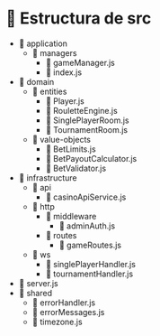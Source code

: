 # 📂 Estructura de src

- 📂 application
  - 📂 managers
    - 📄 gameManager.js
    - 📄 index.js
- 📂 domain
  - 📂 entities
    - 📄 Player.js
    - 📄 RouletteEngine.js
    - 📄 SinglePlayerRoom.js
    - 📄 TournamentRoom.js
  - 📂 value-objects
    - 📄 BetLimits.js
    - 📄 BetPayoutCalculator.js
    - 📄 BetValidator.js
- 📂 infrastructure
  - 📂 api
    - 📄 casinoApiService.js
  - 📂 http
    - 📂 middleware
      - 📄 adminAuth.js
    - 📂 routes
      - 📄 gameRoutes.js
  - 📂 ws
    - 📄 singlePlayerHandler.js
    - 📄 tournamentHandler.js
- 📄 server.js
- 📂 shared
  - 📄 errorHandler.js
  - 📄 errorMessages.js
  - 📄 timezone.js
